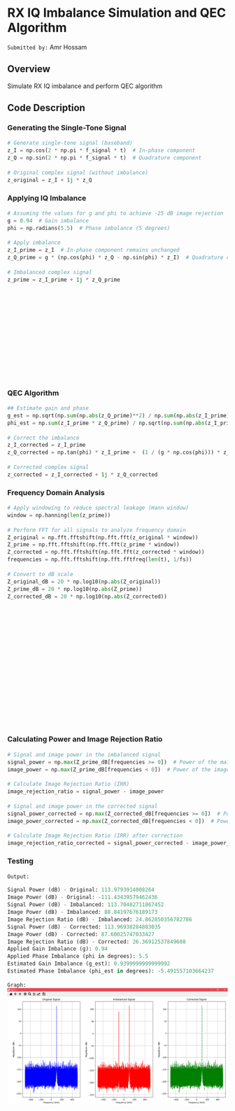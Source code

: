 # RX IQ Imbalance Simulation and QEC Algorithm

`Submitted by:` Amr Hossam

## Overview
Simulate RX IQ imbalance and perform QEC algorithm 

## Code Description

### Generating the Single-Tone Signal
```python
# Generate single-tone signal (baseband)
z_I = np.cos(2 * np.pi * f_signal * t)  # In-phase component
z_Q = np.sin(2 * np.pi * f_signal * t)  # Quadrature component

# Original complex signal (without imbalance)
z_original = z_I + 1j * z_Q
```

### Applying IQ Imbalance
```python
# Assuming the values for g and phi to achieve -25 dB image rejection
g = 0.94  # Gain imbalance
phi = np.radians(5.5)  # Phase imbalance (5 degrees)

# Apply imbalance
z_I_prime = z_I  # In-phase component remains unchanged
z_Q_prime = g * (np.cos(phi) * z_Q - np.sin(phi) * z_I)  # Quadrature component is imbalanced

# Imbalanced complex signal
z_prime = z_I_prime + 1j * z_Q_prime
```
<br>
<br>
<br>
<br>
<br>
<br>
<br>
<br>
<br>
<br>
<br>
<br>

### QEC Algorithm
```python
## Estimate gain and phase
g_est = np.sqrt(np.sum(np.abs(z_Q_prime)**2) / np.sum(np.abs(z_I_prime)**2))
phi_est = np.sum(z_I_prime * z_Q_prime) / np.sqrt(np.sum(np.abs(z_I_prime)**2) * np.sum(np.abs(z_Q_prime)**2))

# Correct the imbalance
z_I_corrected = z_I_prime
z_Q_corrected = np.tan(phi) * z_I_prime +  (1 / (g * np.cos(phi))) * z_Q_prime

# Corrected complex signal
z_corrected = z_I_corrected + 1j * z_Q_corrected
```

### Frequency Domain Analysis
```python
# Apply windowing to reduce spectral leakage (Hann window)
window = np.hanning(len(z_prime))

# Perform FFT for all signals to analyze frequency domain
Z_original = np.fft.fftshift(np.fft.fft(z_original * window))
Z_prime = np.fft.fftshift(np.fft.fft(z_prime * window))
Z_corrected = np.fft.fftshift(np.fft.fft(z_corrected * window))
frequencies = np.fft.fftshift(np.fft.fftfreq(len(t), 1/fs))

# Convert to dB scale
Z_original_dB = 20 * np.log10(np.abs(Z_original))
Z_prime_dB = 20 * np.log10(np.abs(Z_prime))
Z_corrected_dB = 20 * np.log10(np.abs(Z_corrected))
```

<br>
<br>
<br>
<br>
<br>
<br>
<br>
<br>
<br>
<br>
<br>
<br>
<br>
<br>
<br>
<br>


### Calculating Power and Image Rejection Ratio
```python
# Signal and image power in the imbalanced signal
signal_power = np.max(Z_prime_dB[frequencies >= 0])  # Power of the main signal (positive frequencies)
image_power = np.max(Z_prime_dB[frequencies < 0])  # Power of the image (negative frequencies)

# Calculate Image Rejection Ratio (IRR)
image_rejection_ratio = signal_power - image_power

# Signal and image power in the corrected signal
signal_power_corrected = np.max(Z_corrected_dB[frequencies >= 0])  # Power of the main signal (positive frequencies)
image_power_corrected = np.max(Z_corrected_dB[frequencies < 0])  # Power of the image (negative frequencies)

# Calculate Image Rejection Ratio (IRR) after correction
image_rejection_ratio_corrected = signal_power_corrected - image_power_corrected
```
### Testing
`Output:`
```python
Signal Power (dB) - Original: 113.9793914008264
Image Power (dB) - Original: -111.43439579462436
Signal Power (dB) - Imbalanced: 113.70482711867452
Image Power (dB) - Imbalanced: 88.84197676189173
Image Rejection Ratio (dB) - Imbalanced: 24.862850356782786
Signal Power (dB) - Corrected: 113.96938284883035
Image Power (dB) - Corrected: 87.60025747033427
Image Rejection Ratio (dB) - Corrected: 26.36912537849608
Applied Gain Imbalance (g): 0.94
Applied Phase Imbalance (phi in degrees): 5.5
Estimated Gain Imbalance (g_est): 0.9399999999999992
Estimated Phase Imbalance (phi_est in degrees): -5.491557103664237
```

`Graph:`
![Plot](Graph.png)